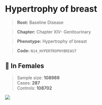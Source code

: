 # Hypertrophy of breast

> **Root:** Baseline Disease  

> **Chapter:** Chapter XIV- Genitourinary  

> **Phenotype:** Hypertrophy of breast  

> **Code:** `N14_HYPERTROPHYBREAST`

## 👩 In Females  
> Sample size: **108989**  
> Cases: **287**  
> Controls: **108702**
<img src="/Disease/Figures/ALL/Baseline/N14_HYPERTROPHYBREAST.png"/>
<CsvTable src="/Disease_Data/ALL/Baseline/LG_N14_HYPERTROPHYBREAST.csv" label="🔍 View full results" />
